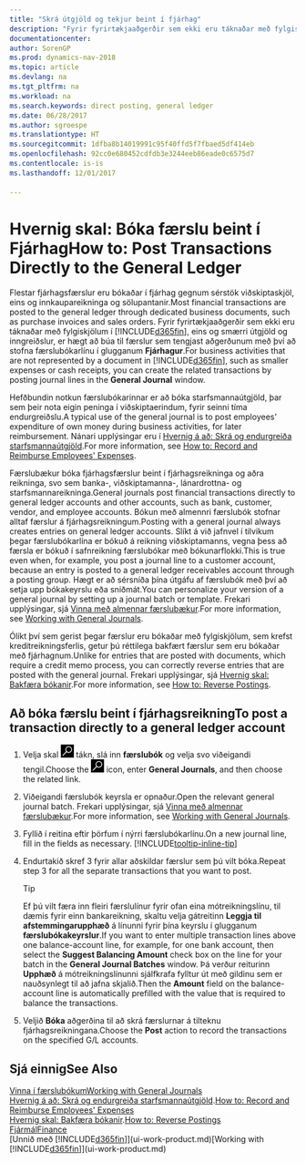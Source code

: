 ```yaml
---
title: "Skrá útgjöld og tekjur beint í fjárhag"
description: "Fyrir fyrirtækjaaðgerðir sem ekki eru táknaðar með fylgiskjölum í, eins og smærri útgjöld og inngreiðslur, er hægt að búa til færslur sem tengjast aðgerðunum með því að stofna færslubókarlínu í glugganum Fjárhagur."
documentationcenter: 
author: SorenGP
ms.prod: dynamics-nav-2018
ms.topic: article
ms.devlang: na
ms.tgt_pltfrm: na
ms.workload: na
ms.search.keywords: direct posting, general ledger
ms.date: 06/28/2017
ms.author: sgroespe
ms.translationtype: HT
ms.sourcegitcommit: 1dfba8b14019991c95f40ffd5f7fbaed5df414eb
ms.openlocfilehash: 92cc0e680452cdfdb3e3244eeb86eade0c6575d7
ms.contentlocale: is-is
ms.lasthandoff: 12/01/2017

---
```

# <a name="how-to-post-transactions-directly-to-the-general-ledger"></a><span data-ttu-id="4f0ef-103">Hvernig skal: Bóka færslu beint í Fjárhag</span><span class="sxs-lookup"><span data-stu-id="4f0ef-103">How to: Post Transactions Directly to the General Ledger</span></span>
<span data-ttu-id="4f0ef-104">Flestar fjárhagsfærslur eru bókaðar í fjárhag gegnum sérstök viðskiptaskjöl, eins og innkaupareikninga og sölupantanir.</span><span class="sxs-lookup"><span data-stu-id="4f0ef-104">Most financial transactions are posted to the general ledger through dedicated business documents, such as purchase invoices and sales orders.</span></span> <span data-ttu-id="4f0ef-105">Fyrir fyrirtækjaaðgerðir sem ekki eru táknaðar með fylgiskjölum í [!INCLUDE[d365fin](includes/d365fin_md.md)], eins og smærri útgjöld og inngreiðslur, er hægt að búa til færslur sem tengjast aðgerðunum með því að stofna færslubókarlínu í glugganum **Fjárhagur**.</span><span class="sxs-lookup"><span data-stu-id="4f0ef-105">For business activities that are not represented by a document in [!INCLUDE[d365fin](includes/d365fin_md.md)], such as smaller expenses or cash receipts, you can create the related transactions by posting journal lines in the **General Journal** window.</span></span>

<span data-ttu-id="4f0ef-106">Hefðbundin notkun færslubókarinnar er að bóka starfsmannaútgjöld, þar sem þeir nota eigin peninga í viðskiptaerindum, fyrir seinni tíma endurgreiðslu.</span><span class="sxs-lookup"><span data-stu-id="4f0ef-106">A typical use of the general journal is to post employees' expenditure of own money during business activities, for later reimbursement.</span></span> <span data-ttu-id="4f0ef-107">Nánari upplýsingar eru í [Hvernig á að: Skrá og endurgreiða starfsmannaútgjöld](finance-how-record-reimburse-employee-expenses.md).</span><span class="sxs-lookup"><span data-stu-id="4f0ef-107">For more information, see [How to: Record and Reimburse Employees' Expenses](finance-how-record-reimburse-employee-expenses.md).</span></span>

<span data-ttu-id="4f0ef-108">Færslubækur bóka fjárhagsfærslur beint í fjárhagsreikninga og aðra reikninga, svo sem banka-, viðskiptamanna-, lánardrottna- og starfsmannareikninga.</span><span class="sxs-lookup"><span data-stu-id="4f0ef-108">General journals post financial transactions directly to general ledger accounts and other accounts, such as bank, customer, vendor, and employee accounts.</span></span> <span data-ttu-id="4f0ef-109">Bókun með almennri færslubók stofnar alltaf færslur á fjárhagsreikningum.</span><span class="sxs-lookup"><span data-stu-id="4f0ef-109">Posting with a general journal always creates entries on general ledger accounts.</span></span> <span data-ttu-id="4f0ef-110">Slíkt á við jafnvel í tilvikum þegar færslubókarlína er bókuð á reikning viðskiptamanns, vegna þess að færsla er bókuð í safnreikning færslubókar með bókunarflokki.</span><span class="sxs-lookup"><span data-stu-id="4f0ef-110">This is true even when, for example, you post a journal line to a customer account, because an entry is posted to a general ledger receivables account through a posting group.</span></span> <span data-ttu-id="4f0ef-111">Hægt er að sérsníða þína útgáfu af færslubók með því að setja upp bókakeyrslu eða sniðmát.</span><span class="sxs-lookup"><span data-stu-id="4f0ef-111">You can personalize your version of a general journal by setting up a journal batch or template.</span></span> <span data-ttu-id="4f0ef-112">Frekari upplýsingar, sjá [Vinna með almennar færslubækur](ui-work-general-journals.md).</span><span class="sxs-lookup"><span data-stu-id="4f0ef-112">For more information, see [Working with General Journals](ui-work-general-journals.md).</span></span>

<span data-ttu-id="4f0ef-113">Ólíkt því sem gerist þegar færslur eru bókaðar með fylgiskjölum, sem krefst kreditreikningsferlis, getur þú réttilega bakfært færslur sem eru bókaðar með fjárhagnum.</span><span class="sxs-lookup"><span data-stu-id="4f0ef-113">Unlike for entries that are posted with documents, which require a credit memo process, you can correctly reverse entries that are posted with the general journal.</span></span> <span data-ttu-id="4f0ef-114">Frekari upplýsingar, sjá [Hvernig skal: Bakfæra bókanir](finance-how-reverse-journal-posting.md).</span><span class="sxs-lookup"><span data-stu-id="4f0ef-114">For more information, see [How to: Reverse Postings](finance-how-reverse-journal-posting.md).</span></span>

## <a name="to-post-a-transaction-directly-to-a-general-ledger-account"></a><span data-ttu-id="4f0ef-115">Að bóka færslu beint í fjárhagsreikning</span><span class="sxs-lookup"><span data-stu-id="4f0ef-115">To post a transaction directly to a general ledger account</span></span>
1. <span data-ttu-id="4f0ef-116">Velja skal ![Leit að síðu eða skýrslu](media/ui-search/search_small.png "Leit að síðu eða skýrslu táknið") tákn, slá inn **færslubók** og velja svo viðeigandi tengil.</span><span class="sxs-lookup"><span data-stu-id="4f0ef-116">Choose the ![Search for Page or Report](media/ui-search/search_small.png "Search for Page or Report icon") icon, enter **General Journals**, and then choose the related link.</span></span>
2. <span data-ttu-id="4f0ef-117">Viðeigandi færslubók keyrsla er opnaður.</span><span class="sxs-lookup"><span data-stu-id="4f0ef-117">Open the relevant general journal batch.</span></span> <span data-ttu-id="4f0ef-118">Frekari upplýsingar, sjá [Vinna með almennar færslubækur](ui-work-general-journals.md).</span><span class="sxs-lookup"><span data-stu-id="4f0ef-118">For more information, see [Working with General Journals](ui-work-general-journals.md).</span></span>
3. <span data-ttu-id="4f0ef-119">Fyllið í reitina eftir þörfum í nýrri færslubókarlínu.</span><span class="sxs-lookup"><span data-stu-id="4f0ef-119">On a new journal line, fill in the fields as necessary.</span></span> [!INCLUDE[tooltip-inline-tip](includes/tooltip-inline-tip_md.md)]    
4. <span data-ttu-id="4f0ef-120">Endurtakið skref 3 fyrir allar aðskildar færslur sem þú vilt bóka.</span><span class="sxs-lookup"><span data-stu-id="4f0ef-120">Repeat step 3 for all the separate transactions that you want to post.</span></span>

    > [!TIP]  
    > <span data-ttu-id="4f0ef-121">Ef þú vilt færa inn fleiri færslulínur fyrir ofan eina mótreikningslínu, til dæmis fyrir einn bankareikning, skaltu velja gátreitinn **Leggja til afstemmingarupphæð** á línunni fyrir þína keyrslu í glugganum **færslubókakeyrslur**.</span><span class="sxs-lookup"><span data-stu-id="4f0ef-121">If you want to enter multiple transaction lines above one balance-account line, for example, for one bank account, then select the **Suggest Balancing Amount** check box on the line for your batch in the **General Journal Batches** window.</span></span> <span data-ttu-id="4f0ef-122">Þá verður reiturinn **Upphæð** á mótreikningslínunni sjálfkrafa fylltur út með gildinu sem er nauðsynlegt til að jafna skjalið.</span><span class="sxs-lookup"><span data-stu-id="4f0ef-122">Then the **Amount** field on the balance-account line is automatically prefilled with the value that is required to balance the transactions.</span></span>
5. <span data-ttu-id="4f0ef-123">Veljið **Bóka** aðgerðina til að skrá færslurnar á tilteknu fjárhagsreikningana.</span><span class="sxs-lookup"><span data-stu-id="4f0ef-123">Choose the **Post** action to record the transactions on the specified G/L accounts.</span></span>

## <a name="see-also"></a><span data-ttu-id="4f0ef-124">Sjá einnig</span><span class="sxs-lookup"><span data-stu-id="4f0ef-124">See Also</span></span>
[<span data-ttu-id="4f0ef-125">Vinna í færslubókum</span><span class="sxs-lookup"><span data-stu-id="4f0ef-125">Working with General Journals</span></span>](ui-work-general-journals.md)  
<span data-ttu-id="4f0ef-126">[Hvernig á að: Skrá og endurgreiða starfsmannaútgjöld](finance-how-record-reimburse-employee-expenses.md).</span><span class="sxs-lookup"><span data-stu-id="4f0ef-126">[How to: Record and Reimburse Employees' Expenses](finance-how-record-reimburse-employee-expenses.md)</span></span>  
<span data-ttu-id="4f0ef-127">[Hvernig skal: Bakfæra bókanir](finance-how-reverse-journal-posting.md).</span><span class="sxs-lookup"><span data-stu-id="4f0ef-127">[How to: Reverse Postings](finance-how-reverse-journal-posting.md)</span></span>  
[<span data-ttu-id="4f0ef-128">Fjármál</span><span class="sxs-lookup"><span data-stu-id="4f0ef-128">Finance</span></span>](finance.md)  
<span data-ttu-id="4f0ef-129">[Unnið með [!INCLUDE[d365fin](includes/d365fin_md.md)]](ui-work-product.md)</span><span class="sxs-lookup"><span data-stu-id="4f0ef-129">[Working with [!INCLUDE[d365fin](includes/d365fin_md.md)]](ui-work-product.md)</span></span>  

